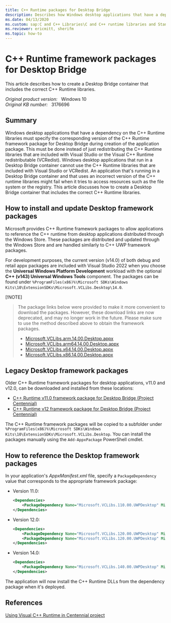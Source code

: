 ```yaml
---
title: C++ Runtime packages for Desktop Bridge
description: Describes how Windows desktop applications that have a dependency on the C++ Runtime libraries can't redistribute the version of the libraries that's included with Visual Studio or via the Visual C++ redistributable (VCRedist) packages. Explains how to create a Desktop Bridge container that includes the correct C++ Runtime libraries.
ms.date: 04/13/2020
ms.custom: sap:C and C++ Libraries\C and C++ runtime libraries and Standard Template Library (STL)
ms.reviewer: ericmitt, sherifm
ms.topic: how-to
---
```

# C++ Runtime framework packages for Desktop Bridge

This article describes how to create a Desktop Bridge container that includes the correct C++ Runtime libraries.

_Original product version:_ &nbsp; Windows 10  
_Original KB number:_ &nbsp; 3176696

## Summary

Windows desktop applications that have a dependency on the C++ Runtime libraries must specify the corresponding version of the C++ Runtime framework package for Desktop Bridge during creation of the application package. This must be done instead of just redistributing the C++ Runtime libraries that are included with Visual Studio or the Visual C++ Runtime redistributable (VCRedist). Windows desktop applications that run in a Desktop Bridge container cannot use the C++ Runtime libraries that are included with Visual Studio or VCRedist. An application that's running in a Desktop Bridge container and that uses an incorrect version of the C++ runtime libraries might fail when it tries to access resources such as the file system or the registry. This article discusses how to create a Desktop Bridge container that includes the correct C++ Runtime libraries.

## How to install and update Desktop framework packages

Microsoft provides C++ Runtime framework packages to allow applications to reference the C++ runtime from desktop applications distributed through the Windows Store. These packages are distributed and updated through the Windows Store and are handled similarly to C++ UWP framework packages.

For development purposes, the current version (v14.0) of both debug and retail appx packages are included with Visual Studio 2022 when you choose the **Universal Windows Platform Development** workload with the optional **C++ (v143) Universal Windows Tools** component. The packages can be found under `%ProgramFiles(x86)%\Microsoft SDKs\Windows Kits\10\ExtensionSDKs\Microsoft.VCLibs.Desktop\14.0`.

[!NOTE]
> The package links below were provided to make it more convenient to download the packages. However, these download links are now deprecated, and may no longer work in the future. Please make sure to use the method described above to obtain the framework packages.
>
> - [Microsoft.VCLibs.arm.14.00.Desktop.appx](https://aka.ms/Microsoft.VCLibs.arm.14.00.Desktop.appx)
> - [Microsoft.VCLibs.arm64.14.00.Desktop.appx](https://aka.ms/Microsoft.VCLibs.arm64.14.00.Desktop.appx)
> - [Microsoft.VCLibs.x64.14.00.Desktop.appx](https://aka.ms/Microsoft.VCLibs.x64.14.00.Desktop.appx)
> - [Microsoft.VCLibs.x86.14.00.Desktop.appx](https://aka.ms/Microsoft.VCLibs.x86.14.00.Desktop.appx)

## Legacy Desktop framework packages

Older C++ Runtime framework packages for desktop applications, v11.0 and v12.0, can be downloaded and installed from these locations:

- [C++ Runtime v11.0 framework package for Desktop Bridge (Project Centennial)](https://www.microsoft.com/download/details.aspx?id=53340)
- [C++ Runtime v12 framework package for Desktop Bridge (Project Centennial)](https://www.microsoft.com/download/details.aspx?id=53176)

The C++ Runtime framework packages will be copied to a subfolder under `%ProgramFiles(x86)%\Microsoft SDKs\Windows Kits\10\ExtensionSDKs\Microsoft.VCLibs.Desktop`. You can install the packages manually using the `Add-AppxPackage` PowerShell cmdlet.

## How to reference the Desktop framework packages

In your application's *AppxManifest.xml* file, specify a `PackageDependency` value that corresponds to the appropriate framework package:

- Version 11.0:

    ```xml
    <Dependencies>
        <PackageDependency Name="Microsoft.VCLibs.110.00.UWPDesktop" MinVersion="11.0.61135.0" Publisher="CN=Microsoft Corporation, O=Microsoft Corporation, L=Redmond, S=Washington, C=US"/>
    </Dependencies>
    ```

- Version 12.0:

    ```xml
    <Dependencies>
        <PackageDependency Name="Microsoft.VCLibs.120.00.UWPDesktop" MinVersion="120.40653.0" Publisher="CN=Microsoft Corporation, O=Microsoft Corporation, L=Redmond, S=Washington, C=US" />
        <PackageDependency Name="Microsoft.VCLibs.120.00.UWPDesktop" MinVersion="12.0.40653.0" Publisher="CN=Microsoft Corporation, O=Microsoft Corporation, L=Redmond, S=Washington, C=US" />
    </Dependencies>
    ```

- Version 14.0:

    ```xml
    <Dependencies>
        <PackageDependency Name="Microsoft.VCLibs.140.00.UWPDesktop" MinVersion="14.0.24217.0" Publisher="CN=Microsoft Corporation, O=Microsoft Corporation, L=Redmond, S=Washington, C=US" />
    </Dependencies>
    ```

The application will now install the C++ Runtime DLLs from the dependency package when it's deployed.

## References

 [Using Visual C++ Runtime in Centennial project](https://devblogs.microsoft.com/cppblog/using-visual-c-runtime-in-centennial-project/)
